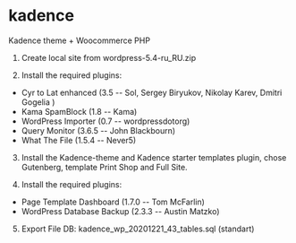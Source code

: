 # kadence
Kadence theme + Woocommerce PHP

1. Create local site from wordpress-5.4-ru_RU.zip

2. Install the required plugins:
* Cyr to Lat enhanced (3.5 -- Sol, Sergey Biryukov, Nikolay Karev, Dmitri Gogelia )
* Kama SpamBlock (1.8 -- Kama)
* WordPress Importer (0.7 -- wordpressdotorg)
* Query Monitor (3.6.5 -- John Blackbourn)
* What The File (1.5.4 -- Never5)

3. Install the Kadence-theme and Kadence starter templates plugin, chose Gutenberg, template Print Shop and Full Site.

4. Install the required plugins:
* Page Template Dashboard (1.7.0 -- Tom McFarlin)
* WordPress Database Backup (2.3.3 -- Austin Matzko)

5. Export File DB: kadence_wp_20201221_43_tables.sql (standart)

